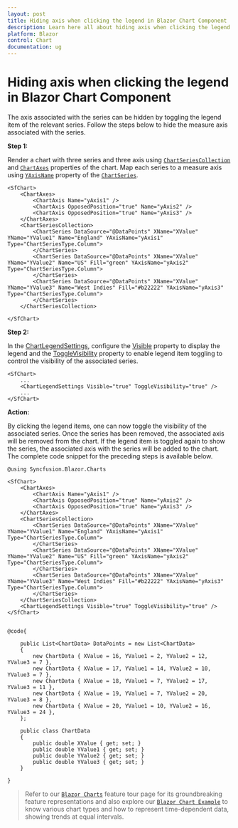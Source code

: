 ```yaml
---
layout: post
title: Hiding axis when clicking the legend in Blazor Chart Component | Syncfusion
description: Learn here all about hiding axis when clicking the legend in Syncfusion Blazor Chart component and more.
platform: Blazor
control: Chart
documentation: ug
---
```


<!-- markdownlint-disable MD036 -->

# Hiding axis when clicking the legend in Blazor Chart Component

The axis associated with the series can be hidden by toggling the legend item of the relevant series. Follow the steps below to hide the measure axis associated with the series.

**Step 1:**

Render a chart with three series and three axis using [`ChartSeriesCollection`](https://help.syncfusion.com/cr/blazor/Syncfusion.Blazor.Charts.ChartSeriesCollection.html) and [`ChartAxes`](https://help.syncfusion.com/cr/blazor/Syncfusion.Blazor.Charts.ChartAxes.html) properties of the chart. Map each series to a measure axis using [`YAxisName`](https://help.syncfusion.com/cr/blazor/Syncfusion.Blazor.Charts.ChartSeries.html#Syncfusion_Blazor_Charts_ChartSeries_YAxisName) property of the [`ChartSeries`](https://help.syncfusion.com/cr/blazor/Syncfusion.Blazor.Charts.ChartSeries.html).

```razor
<SfChart>
    <ChartAxes>
        <ChartAxis Name="yAxis1" />
        <ChartAxis OpposedPosition="true" Name="yAxis2" />
        <ChartAxis OpposedPosition="true" Name="yAxis3" />
    </ChartAxes>
    <ChartSeriesCollection>
        <ChartSeries DataSource="@DataPoints" XName="XValue" YName="YValue1" Name="England" YAxisName="yAxis1" Type="ChartSeriesType.Column">
        </ChartSeries>
        <ChartSeries DataSource="@DataPoints" XName="XValue" YName="YValue2" Name="US" Fill="green" YAxisName="yAxis2" Type="ChartSeriesType.Column">
        </ChartSeries>
        <ChartSeries DataSource="@DataPoints" XName="XValue" YName="YValue3" Name="West Indies" Fill="#b22222" YAxisName="yAxis3" Type="ChartSeriesType.Column">
        </ChartSeries>
    </ChartSeriesCollection>
    
</SfChart>
```

**Step 2:**

In the [ChartLegendSettings](https://help.syncfusion.com/cr/blazor/Syncfusion.Blazor.Charts.ChartLegendSettings.html), configure the [Visible](https://help.syncfusion.com/cr/blazor/Syncfusion.Blazor.Charts.ChartLegendSettings.html#Syncfusion_Blazor_Charts_ChartLegendSettings_Visible) property to display the legend and the [ToggleVisibility](https://help.syncfusion.com/cr/blazor/Syncfusion.Blazor.Charts.ChartLegendSettings.html#Syncfusion_Blazor_Charts_ChartLegendSettings_ToggleVisibility) property to enable legend item toggling to control the visibility of the associated series.

```razor
<SfChart>
    ...
    <ChartLegendSettings Visible="true" ToggleVisibility="true" />
    ...
</SfChart>
```

**Action:**

By clicking the legend items, one can now toggle the visibility of the associated series. Once the series has been removed, the associated axis will be removed from the chart. If the legend item is toggled again to show the series, the associated axis with the series will be added to the chart. The complete code snippet for the preceding steps is available below.

```razor
@using Syncfusion.Blazor.Charts

<SfChart>
    <ChartAxes>
        <ChartAxis Name="yAxis1" />
        <ChartAxis OpposedPosition="true" Name="yAxis2" />
        <ChartAxis OpposedPosition="true" Name="yAxis3" />
    </ChartAxes>
    <ChartSeriesCollection>
        <ChartSeries DataSource="@DataPoints" XName="XValue" YName="YValue1" Name="England" YAxisName="yAxis1" Type="ChartSeriesType.Column">
        </ChartSeries>
        <ChartSeries DataSource="@DataPoints" XName="XValue" YName="YValue2" Name="US" Fill="green" YAxisName="yAxis2" Type="ChartSeriesType.Column">
        </ChartSeries>
        <ChartSeries DataSource="@DataPoints" XName="XValue" YName="YValue3" Name="West Indies" Fill="#b22222" YAxisName="yAxis3" Type="ChartSeriesType.Column">
        </ChartSeries>
    </ChartSeriesCollection>
    <ChartLegendSettings Visible="true" ToggleVisibility="true" />
</SfChart>


@code{

    public List<ChartData> DataPoints = new List<ChartData>
    {
        new ChartData { XValue = 16, YValue1 = 2, YValue2 = 12, YValue3 = 7 },
        new ChartData { XValue = 17, YValue1 = 14, YValue2 = 10, YValue3 = 7 },
        new ChartData { XValue = 18, YValue1 = 7, YValue2 = 17, YValue3 = 11 },
        new ChartData { XValue = 19, YValue1 = 7, YValue2 = 20, YValue3 = 8 },
        new ChartData { XValue = 20, YValue1 = 10, YValue2 = 16, YValue3 = 24 },
    };

    public class ChartData
    {
        public double XValue { get; set; }
        public double YValue1 { get; set; }
        public double YValue2 { get; set; }
        public double YValue3 { get; set; }
    }

}
```

> Refer to our [`Blazor Charts`](https://www.syncfusion.com/blazor-components/blazor-charts) feature tour page for its groundbreaking feature representations and also explore our [`Blazor Chart Example`](https://blazor.syncfusion.com/demos/chart/line?theme=bootstrap4) to know various chart types and how to represent time-dependent data, showing trends at equal intervals.